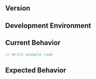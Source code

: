 <!--
Thank you for your contribution.

When it comes to write an issue, please, use the template below.
To use the template is mandatory for submit new issue and we won't reply the issue that without the template.

And you can write template's contents in Korean also.
-->

<!-- TEMPLATE -->

## Version
<!-- Write the version of component you are currently using. -->

## Development Environment
<!-- Write the browser type, OS and so on. -->

## Current Behavior
<!-- Write a description of the current operation. You can add example code, 'CodePen' or 'jsfiddle' links. -->

```js
// Write example code
```

## Expected Behavior
<!-- Write a description of the future action. -->
